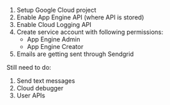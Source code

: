 1. Setup Google Cloud project
2. Enable App Engine API (where API is stored)
3. Enable Cloud Logging API
4. Create service account with following permissions:
   -  App Engine Admin
   -  App Engine Creator
5. Emails are getting sent through Sendgrid

Still need to do:

1. Send text messages
2. Cloud debugger
3. User APIs
